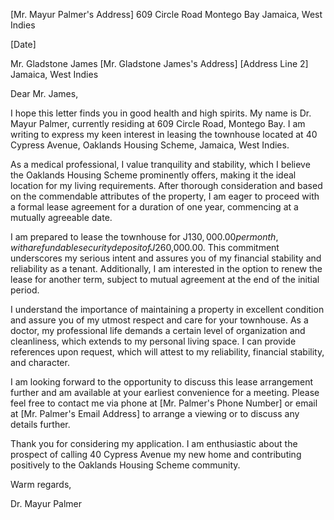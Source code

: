 
[Mr. Mayur Palmer's Address]
609 Circle Road
Montego Bay
Jamaica, West Indies

[Date]

Mr. Gladstone James
[Mr. Gladstone James's Address]
[Address Line 2]
Jamaica, West Indies

Dear Mr. James,

I hope this letter finds you in good health and high spirits. My name is Dr. Mayur Palmer, currently residing at 609 Circle Road, Montego Bay. I am writing to express my keen interest in leasing the townhouse located at 40 Cypress Avenue, Oaklands Housing Scheme, Jamaica, West Indies.

As a medical professional, I value tranquility and stability, which I believe the Oaklands Housing Scheme prominently offers, making it the ideal location for my living requirements. After thorough consideration and based on the commendable attributes of the property, I am eager to proceed with a formal lease agreement for a duration of one year, commencing at a mutually agreeable date.

I am prepared to lease the townhouse for J$130,000.00 per month, with a refundable security deposit of J$260,000.00. This commitment underscores my serious intent and assures you of my financial stability and reliability as a tenant. Additionally, I am interested in the option to renew the lease for another term, subject to mutual agreement at the end of the initial period.

I understand the importance of maintaining a property in excellent condition and assure you of my utmost respect and care for your townhouse. As a doctor, my professional life demands a certain level of organization and cleanliness, which extends to my personal living space. I can provide references upon request, which will attest to my reliability, financial stability, and character.

I am looking forward to the opportunity to discuss this lease arrangement further and am available at your earliest convenience for a meeting. Please feel free to contact me via phone at [Mr. Palmer's Phone Number] or email at [Mr. Palmer's Email Address] to arrange a viewing or to discuss any details further.

Thank you for considering my application. I am enthusiastic about the prospect of calling 40 Cypress Avenue my new home and contributing positively to the Oaklands Housing Scheme community.

Warm regards,

Dr. Mayur Palmer

